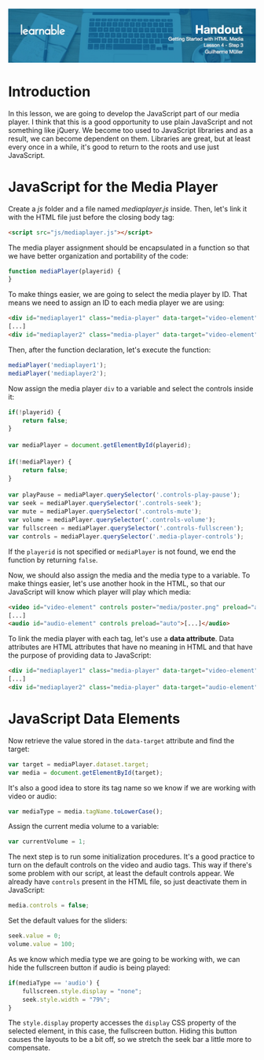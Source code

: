 ![](headings/lesson_4.3.jpg)

# Introduction

In this lesson, we are going to develop the JavaScript part of our media player. I think that this is a good opportunity to use plain JavaScript and not something like jQuery. We become too used to JavaScript libraries and as a result, we can become dependent on them. Libraries are great, but at least every once in a while, it's good to return to the roots and use just JavaScript.

# JavaScript for the Media Player

Create a *js* folder and a file named *mediaplayer.js* inside. Then, let's link it with the HTML file just before the closing body tag:

```html
<script src="js/mediaplayer.js"></script>
```

The media player assignment should be encapsulated in a function so that we have better organization and portability of the code:

```js
function mediaPlayer(playerid) {
}
```

To make things easier, we are going to select the media player by ID. That means we need to assign an ID to each media player we are using:

```html
<div id="mediaplayer1" class="media-player" data-target="video-element"></div>
[...]
<div id="mediaplayer2" class="media-player" data-target="video-element"></div>
```

Then, after the function declaration, let's execute the function:

```js
mediaPlayer('mediaplayer1');
mediaPlayer('mediaplayer2');
```

Now assign the media player `div` to a variable and select the controls inside it:

```js
if(!playerid) {
	return false;
}

var mediaPlayer = document.getElementById(playerid);

if(!mediaPlayer) {
	return false;
}

var playPause = mediaPlayer.querySelector('.controls-play-pause');
var seek = mediaPlayer.querySelector('.controls-seek');
var mute = mediaPlayer.querySelector('.controls-mute');
var volume = mediaPlayer.querySelector('.controls-volume');
var fullscreen = mediaPlayer.querySelector('.controls-fullscreen');
var controls = mediaPlayer.querySelector('.media-player-controls');

```

If the `playerid` is not specified or `mediaPlayer` is not found, we end the function by returning `false`.

Now, we should also assign the media and the media type to a variable. To make things easier, let's use another hook in the HTML, so that our JavaScript will know which player will play which media:

```html
<video id="video-element" controls poster="media/poster.png" preload="auto">[...]</video>
[...]
<audio id="audio-element" controls preload="auto">[...]</audio>
```

To link the media player with each tag, let's use a **data attribute**. Data attributes are HTML attributes that have no meaning in HTML and that have the purpose of providing data to JavaScript:

```html
<div id="mediaplayer1" class="media-player" data-target="video-element">[...]</div>
[...]
<div id="mediaplayer2" class="media-player" data-target="audio-element">[...]</div>
```

# JavaScript Data Elements

Now retrieve the value stored in the `data-target` attribute and find the target:

```js
var target = mediaPlayer.dataset.target;
var media = document.getElementById(target);
```

It's also a good idea to store its tag name so we know if we are working with video or audio:

```js
var mediaType = media.tagName.toLowerCase();
```

Assign the current media volume to a variable:

```js
var currentVolume = 1;
```

The next step is to run some initialization procedures. It's a good practice to turn on the default controls on the video and audio tags. This way if there's some problem with our script, at least the default controls appear. We already have `controls` present in the HTML file, so just deactivate them in JavaScript:

```js
media.controls = false;
```

Set the default values for the sliders:

```js
seek.value = 0;
volume.value = 100;
```

As we know which media type we are going to be working with, we can hide the fullscreen button if audio is being played:

```js
if(mediaType == 'audio') {
	fullscreen.style.display = "none";
	seek.style.width = "79%";
}
```

The `style.display` property accesses the `display` CSS property of the selected element, in this case, the fullscreen button. Hiding this button causes the layouts to be a bit off, so we stretch the seek bar a little more to compensate.